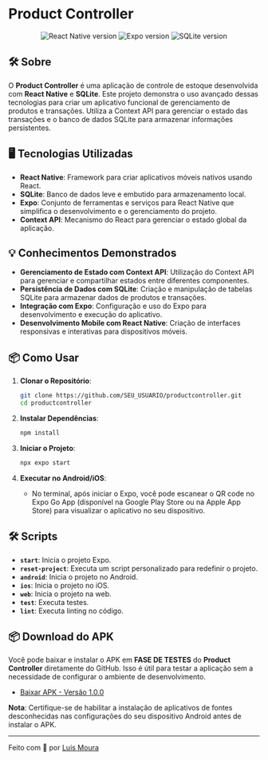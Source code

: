 # Product Controller

<p align="center">
  <img src="https://img.shields.io/badge/React%20Native-%3E%2018.2.0-blue" alt="React Native version">
  <img src="https://img.shields.io/badge/Expo-%3E%2051.0.28-blue" alt="Expo version">
  <img src="https://img.shields.io/badge/SQLite-%3E%2014.0.6-blue" alt="SQLite version">
</p>

## 🛠 Sobre

O **Product Controller** é uma aplicação de controle de estoque desenvolvida com **React Native** e **SQLite**. Este projeto demonstra o uso avançado dessas tecnologias para criar um aplicativo funcional de gerenciamento de produtos e transações. Utiliza a Context API para gerenciar o estado das transações e o banco de dados SQLite para armazenar informações persistentes.

## 🖥 Tecnologias Utilizadas

- **React Native**: Framework para criar aplicativos móveis nativos usando React.
- **SQLite**: Banco de dados leve e embutido para armazenamento local.
- **Expo**: Conjunto de ferramentas e serviços para React Native que simplifica o desenvolvimento e o gerenciamento do projeto.
- **Context API**: Mecanismo do React para gerenciar o estado global da aplicação.

## 💡 Conhecimentos Demonstrados

- **Gerenciamento de Estado com Context API**: Utilização do Context API para gerenciar e compartilhar estados entre diferentes componentes.
- **Persistência de Dados com SQLite**: Criação e manipulação de tabelas SQLite para armazenar dados de produtos e transações.
- **Integração com Expo**: Configuração e uso do Expo para desenvolvimento e execução do aplicativo.
- **Desenvolvimento Mobile com React Native**: Criação de interfaces responsivas e interativas para dispositivos móveis.

## 📦 Como Usar

1. **Clonar o Repositório**:
    ```bash
    git clone https://github.com/SEU_USUARIO/productcontroller.git
    cd productcontroller
    ```

2. **Instalar Dependências**:
    ```bash
    npm install
    ```

3. **Iniciar o Projeto**:
    ```bash
    npx expo start
    ```

4. **Executar no Android/iOS**:
    - No terminal, após iniciar o Expo, você pode escanear o QR code no Expo Go App (disponível na Google Play Store ou na Apple App Store) para visualizar o aplicativo no seu dispositivo.


## 🛠 Scripts

- **`start`**: Inicia o projeto Expo.
- **`reset-project`**: Executa um script personalizado para redefinir o projeto.
- **`android`**: Inicia o projeto no Android.
- **`ios`**: Inicia o projeto no iOS.
- **`web`**: Inicia o projeto na web.
- **`test`**: Executa testes.
- **`lint`**: Executa linting no código.

## 📦 Download do APK

Você pode baixar e instalar o APK em **FASE DE TESTES** do **Product Controller** diretamente do GitHub. Isso é útil para testar a aplicação sem a necessidade de configurar o ambiente de desenvolvimento.

- [Baixar APK - Versão 1.0.0](https://github.com/SEU_USUARIO/productcontroller/releases/download/v1.0.0/productcontroller.apk)

**Nota**: Certifique-se de habilitar a instalação de aplicativos de fontes desconhecidas nas configurações do seu dispositivo Android antes de instalar o APK.

---

Feito com 💙 por [Luis Moura](https://github.com/Luis-Moura?tab=repositories)
